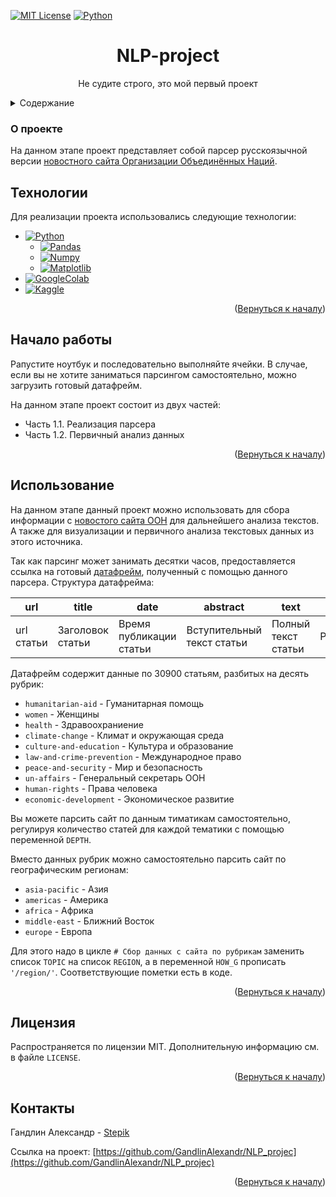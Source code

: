 <a name="readme-top"></a>

[![MIT License][license-shield]][license-url]
[![Python](https://img.shields.io/badge/Python-3776AB?style=for-the-badge&logo=python&logoColor=white)](https://python.org/)

  <h1 align="center">NLP-project</h1>

  <p align="center">
    Не судите строго, это мой первый проект
  </p>


<details>
  <summary>Содержание</summary>
  <ol>
    <li>
      <a href="#о-проекте">О проекте</a>
      <ul>
        <li><a href="#технологии">Технологии</a></li>
      </ul>
    </li>
    <li>
      <a href="#начало-работы">Начало работы</a>
    </li>
    <li><a href="#использование">Использование</a></li>
    <li><a href="#лицензия">Лицензия</a></li>
    <li><a href="#контакты">Контакты</a></li>
  </ol>
</details>



### О проекте

На данном этапе проект представляет собой парсер русскоязычной версии [новостного сайта Организации Объединённых Наций](https://news.un.org/ru).

## Технологии

Для реализации проекта использовались следующие технологии:

* [![Python][Python.org]][Python-url]
  * [![Pandas][Рandas.pydata.org]][Pandas-url]
  * [![Numpy][Numpy.org]][Numpy-url]
  * [![Matplotlib][Matplotlib.org]][Matplotlib-url]
* [![GoogleColab][GoogleColab]][GoogleColab-url]
* [![Kaggle][Kaggle]][Kaggle-url]

<p align="right">(<a href="#readme-top">Вернуться к началу</a>)</p>


## Начало работы

Pапустите ноутбук и последовательно выполняйте ячейки. В случае, если вы не хотите заниматься парсингом самостоятельно, можно загрузить готовый датафрейм.

На данном этапе проект состоит из двух частей:
* Часть 1.1. Реализация парсера
* Часть 1.2. Первичный анализ данных

<p align="right">(<a href="#readme-top">Вернуться к началу</a>)</p>

## Использование

На данном этапе данный проект можно использовать для сбора информации с [новостого сайта ООН](https://news.un.org/ru) для дальнейшего анализа текстов. А также для визуализации и первичного анализа текстовых данных из этого источника.

Так как парсинг может занимать десятки часов, предоставляется ссылка на готовый [датафрейм](https://drive.google.com/file/d/13KoLBhEIwzeubdTehwK9ct25vvithZQf/view?usp=share_link), полученный с помощью данного парсера. Структура датафрейма:

| url | title | date | abstract | text | tag |
|----------|----------|----------|-|-|-|
| url статьи   | Заголовок статьи   | Время публикации статьи   | Вступительный текст статьи | Полный текст статьи | Рубрика| 

Датафрейм содержит данные по 30900 статьям, разбитых на десять рубрик:
* `humanitarian-aid` - Гуманитарная помощь
* `women` - Женщины
* `health` - Здравоохраниение
* `climate-change` - Климат и окружающая среда
* `culture-and-education` - Культура и образование
* `law-and-crime-prevention` - Международное право
* `peace-and-security` - Мир и безопасность
* `un-affairs` - Генеральный секретарь ООН
* `human-rights` - Права человека
* `economic-development` - Экономическое развитие

Вы можете парсить сайт по данным тиматикам самостоятельно, регулируя количество статей для каждой тематики с помощью переменной `DEPTH`.

Вместо данных рубрик можно самостоятельно парсить сайт по географическим регионам:
* `asia-pacific` - Азия
* `americas` - Америка
* `africa` - Африка
* `middle-east` - Ближний Восток
* `europe` - Европа


Для этого надо в цикле `# Сбор данных с сайта по рубрикам` заменить список `TOPIC` на список `REGION`, а в переменной `HOW_G` прописать `'/region/'`. Соответствующие пометки есть в коде.

<p align="right">(<a href="#readme-top">Вернуться к началу</a>)</p>

## Лицензия

Распространяется по лицензии MIT. Дополнительную информацию см. в файле `LICENSE`.

<p align="right">(<a href="#readme-top">Вернуться к началу</a>)</p>

## Контакты

Гандлин Александр - [Stepik](https://stepik.org/users/79694206/profile)

Ссылка на проект: [https://github.com/GandlinAlexandr/NLP_projec](https://github.com/GandlinAlexandr/NLP_projec)

<p align="right">(<a href="#readme-top">Вернуться к началу</a>)</p>


[license-shield]: https://img.shields.io/github/license/othneildrew/Best-README-Template.svg?style=for-the-badge
[license-url]: https://github.com/GandlinAlexandr/NLP_project/blob/main/LICENSE

[Python-url]: https://python.org/
[Python.org]: https://img.shields.io/badge/Python-FFD43B?style=for-the-badge&logo=python&logoColor=blue

[Pandas-url]: https://pandas.pydata.org/
[Рandas.pydata.org]: https://img.shields.io/badge/Pandas-2C2D72?style=for-the-badge&logo=pandas&logoColor=white

[Numpy-url]: https://numpy.org/
[Numpy.org]: https://img.shields.io/badge/Numpy-777BB4?style=for-the-badge&logo=numpy&logoColor=white

[Matplotlib-url]: https://matplotlib.org/
[Matplotlib.org]: https://img.shields.io/badge/Matplotlib-%23ffffff.svg?style=for-the-badge&logo=Matplotlib&logoColor=black

[GoogleColab-url]: https://colab.google/
[GoogleColab]: https://img.shields.io/badge/Colab-F9AB00?style=for-the-badge&logo=googlecolab&color=525252

[Kaggle-url]: https://www.kaggle.com/
[Kaggle]: https://img.shields.io/badge/Kaggle-20BEFF?style=for-the-badge&logo=Kaggle&logoColor=white
